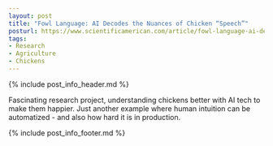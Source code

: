 ```yaml
---
layout: post
title: "Fowl Language: AI Decodes the Nuances of Chicken “Speech”"
posturl: https://www.scientificamerican.com/article/fowl-language-ai-decodes-the-nuances-of-chicken-ldquo-speech-rdquo/
tags:
- Research
- Agriculture
- Chickens
---
```


{% include post_info_header.md %}

Fascinating research project, understanding chickens better with AI tech to make them happier. Just another example where human intuition can be automatized - and also how hard it is in production.

<!--more-->
{% include post_info_footer.md %}

